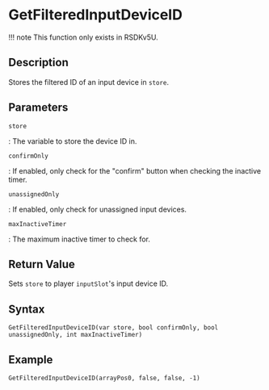 # GetFilteredInputDeviceID

!!! note
    This function only exists in RSDKv5U.

## Description
Stores the filtered ID of an input device in `store`.

## Parameters
`store`

:   The variable to store the device ID in.

`confirmOnly`

:   If enabled, only check for the "confirm" button when checking the inactive timer.

`unassignedOnly`

:   If enabled, only check for unassigned input devices.

`maxInactiveTimer`

:   The maximum inactive timer to check for.

## Return Value
Sets `store` to player `inputSlot`'s input device ID.

## Syntax
```
GetFilteredInputDeviceID(var store, bool confirmOnly, bool unassignedOnly, int maxInactiveTimer)
```

## Example
```
GetFilteredInputDeviceID(arrayPos0, false, false, -1)
```
